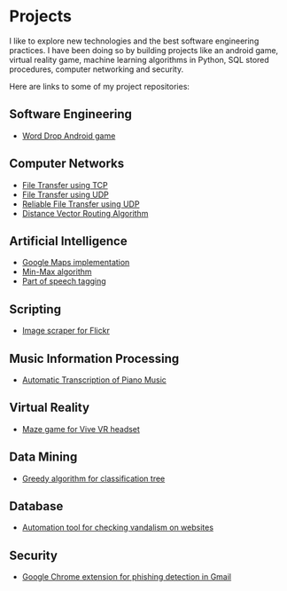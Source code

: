 # Projects
I like to explore new technologies and the best software engineering practices. I have been doing so by building projects like an android game, virtual reality game, machine learning algorithms in Python, SQL stored procedures, computer networking and security.

Here are links to some of my project repositories:

## Software Engineering
* [Word Drop Android game](https://github.com/rachhshruti/worddrop-android-game)

## Computer Networks
* [File Transfer using TCP](https://github.com/rachhshruti/file-transfer-tcp)
* [File Transfer using UDP](https://github.com/rachhshruti/file-transfer-udp)
* [Reliable File Transfer using UDP](https://github.com/rachhshruti/reliable-file-transfer-udp)
* [Distance Vector Routing Algorithm](https://github.com/rachhshruti/distance-vector-routing)

## Artificial Intelligence
* [Google Maps implementation](https://github.com/rachhshruti/google-maps)
* [Min-Max algorithm](https://github.com/rachhshruti/min-max-algorithm)
* [Part of speech tagging](https://github.com/rachhshruti/pos-tagging)

## Scripting
* [Image scraper for Flickr](https://github.com/rachhshruti/py-scrape-flickr)

## Music Information Processing
* [Automatic Transcription of Piano Music](https://github.com/rachhshruti/automatic-music-transcription)

## Virtual Reality
* [Maze game for Vive VR headset](https://github.com/rachhshruti/maze-game-vr) 

## Data Mining
* [Greedy algorithm for classification tree](https://github.com/rachhshruti/classification-tree-greedy-algorithm)

## Database
* [Automation tool for checking vandalism on websites](https://github.com/rachhshruti/vandalism-check-stored-procedure)

## Security
* [Google Chrome extension for phishing detection in Gmail](https://github.com/rachhshruti/phishing-detection)
